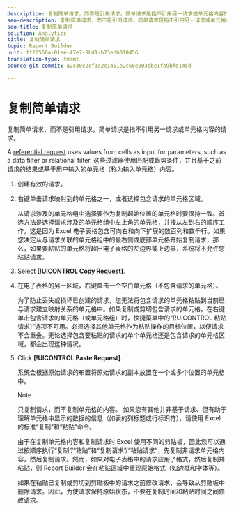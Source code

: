 ```yaml
---
description: 复制简单请求，而不是引用请求。简单请求是指不引用另一请求或单元格内容的请求。
seo-description: 复制简单请求，而不是引用请求。简单请求是指不引用另一请求或单元格内容的请求。
seo-title: 复制简单请求
solution: Analytics
title: 复制简单请求
topic: Report Builder
uuid: ff20560a-01ee-47e7-8bd1-b73edb010456
translation-type: tm+mt
source-git-commit: a2c38c2cf3a2c1451e2c60e003ebe1fa9bfd145d

---
```



# 复制简单请求

复制简单请求，而不是引用请求。简单请求是指不引用另一请求或单元格内容的请求。

A [referential request](../../../../analyze/report-builder/manage-requests/c-copy-requests/t-copy-referential-requests.md#task_82A145CC2A774F5EA86977D670E07DC8) uses values from cells as input for parameters, such as a data filter or relational filter. 这些过滤器使用匹配或趋势条件，并且基于之前请求的结果或基于用户输入的单元格（称为输入单元格）内容。
1. 创建有效的请求。
1. 右键单击请求映射到的单元格之一，或者选择包含请求的单元格区域。

   从请求涉及的单元格组中选择要作为复制起始位置的单元格时要保持一致。首选方法是选择请求涉及的单元格组中左上角的单元格，并按从左到右的顺序工作。这是因为 Excel 电子表格包含可向右和向下扩展的数百列和数千行。如果您决定从与请求关联的单元格组中的最右侧或底部单元格开始复制请求，那么，如果要粘贴的单元格将超出电子表格的左边界或上边界，系统将不允许您粘贴请求。
1. Select **[!UICONTROL Copy Request]**.
1. 在电子表格的另一区域，右键单击一个空白单元格（不包含请求的单元格）。

   为了防止丢失或损坏已创建的请求，您无法将包含请求的单元格粘贴到当前已与请求建立映射关系的单元格中。如果复制或剪切包含请求的单元格，在右键单击包含请求的单元格（或单元格组）时，快捷菜单中的“[!UICONTROL 粘贴请求]”选项不可用。必须选择其他单元格作为粘贴操作的目标位置，以便请求不会重叠。无论选择包含要粘贴的请求的单个单元格还是包含请求的单元格区域，都会出现这种情况。
1. Click **[!UICONTROL Paste Request]**.

   系统会根据原始请求的布置将原始请求的副本放置在一个或多个位置的单元格中。

   >[!NOTE]
   >
   >只复制请求，而不复制单元格的内容。 如果您有其他并非基于请求、但有助于理解单元格中显示的数据的信息（如表的列标题或行标识符），请使用 Excel 的标准“复制”和“粘贴”命令。

   由于在复制单元格内容和复制请求时 Excel 使用不同的剪贴板，因此您可以通过按顺序执行“复制”/“粘贴”和“复制请求”/“粘贴请求”，先复制非请求单元格内容，然后复制请求。然而，如果对电子表格中的请求应用了格式，然后复制并粘贴，则 Report Builder 会在粘贴区域中重现原始格式（如边框和字体等）。

   如果在粘贴已复制或剪切到剪贴板中的请求之前修改请求，会导致从剪贴板中删除请求。因此，为使请求保持原始状态，不要在复制时间和粘贴时间之间修改请求。
